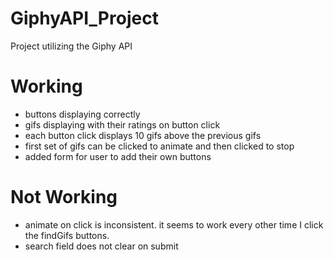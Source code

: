 # GiphyAPI_Project
Project utilizing the Giphy API

Working
==================
- buttons displaying correctly
- gifs displaying with their ratings on button click
- each button click displays 10 gifs above the previous gifs
- first set of gifs can be clicked to animate and then clicked to stop
- added form for user to add their own buttons

Not Working
==================
- animate on click is inconsistent. it seems to work every other time I click the findGifs buttons.
- search field does not clear on submit